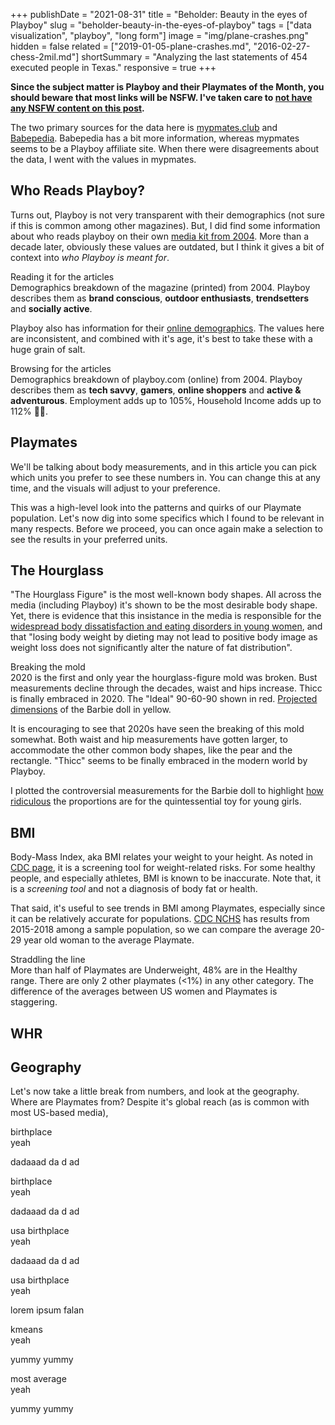 +++
publishDate = "2021-08-31"
title = "Beholder: Beauty in the eyes of Playboy"
slug = "beholder-beauty-in-the-eyes-of-playboy"
tags = ["data visualization", "playboy", "long form"]
image = "img/plane-crashes.png"
hidden = false
related = ["2019-01-05-plane-crashes.md", "2016-02-27-chess-2mil.md"]
shortSummary = "Analyzing the last statements of 454 executed people in Texas."
responsive = true
+++

**Since the subject matter is Playboy and their Playmates of the Month, you should beware that most links will be NSFW. I've taken care to <u>not have any NSFW content on this post</u>.**

The two primary sources for the data here is [mypmates.club](https://mypmates.club/) and [Babepedia](https://www.babepedia.com/). Babepedia has a bit more information, whereas mypmates seems to be a Playboy affiliate site. When there were disagreements about the data, I went with the values in mypmates.

## Who Reads Playboy?

Turns out, Playboy is not very transparent with their demographics (not sure if this is common among other magazines). But, I did find some information about who reads playboy on their own [media kit from 2004](https://web.archive.org/web/20041019143228/https://www.playboy.com/mediakit/print_demographics.html). More than a decade later, obviously these values are outdated, but I think it gives a bit of context into _who Playboy is meant for_.

<div>
  <div class="viz-title">Reading it for the articles</div>
  <div class="viz-subtitle">Demographics breakdown of the magazine (printed) from 2004. Playboy describes them as 
    <strong>brand conscious</strong>,
    <strong>outdoor enthusiasts</strong>,
    <strong>trendsetters</strong> and
    <strong>socially active</strong>.
  </div>
  <div id="viz-demographics-print"></div>
</div>

Playboy also has information for their [online demographics](https://web.archive.org/web/20041022052012/http://www.playboy.com/mediakit/online_demographics.html). The values here are inconsistent, and combined with it's age, it's best to take these with a huge grain of salt.

<div>
  <div class="viz-title">Browsing for the articles</div>
  <div class="viz-subtitle">Demographics breakdown of playboy.com (online) from 2004. Playboy describes them as 
    <strong>tech savvy</strong>,
    <strong>gamers</strong>,
    <strong>online shoppers</strong> and
    <strong>active & adventurous</strong>. Employment adds up to 105%, Household Income adds up to 112% <span style="font-style: normal;">🤷‍♀️</span>.
  </div>
  <div id="viz-demographics-online"></div>
</div>

## Playmates

We'll be talking about body measurements, and in this article you can pick which units you prefer to see these numbers in. You can change this at any time, and the visuals will adjust to your preference.

<div id="viz-units"></div>

<div id="viz-scatter"></div>

This was a high-level look into the patterns and quirks of our Playmate population. Let's now dig into some specifics which I found to be relevant in many respects. Before we proceed, you can once again make a selection to see the results in your preferred units.

<div id="viz-units2"></div>

## The Hourglass

"The Hourglass Figure" is the most well-known body shapes. All across the media (including Playboy) it's shown to be the most desirable body shape. Yet, there is evidence that this insistance in the media is responsible for the <a href="https://www.semanticscholar.org/paper/An-Evolutionary-Theory-of-Female-Physical-Singh/00dde6b664c882410fa5e4ed1d7e17f994636793" target="_blank">widespread body dissatisfaction and eating disorders in young women</a>, and that "losing body weight by dieting may not lead to positive body image as weight loss does not significantly alter the nature of fat distribution".

<div>
  <div class="viz-title">Breaking the mold</div>
  <div class="viz-subtitle">2020 is the first and only year the hourglass-figure mold was broken. Bust measurements decline through the decades, waist and hips increase. Thicc is finally embraced in 2020. The "Ideal" <span data-cms="90">90</span>-<span data-cms="60">60</span>-<span data-cms="90">90</span> shown in red. <a href="https://www.huffpost.com/entry/the-scary-reality-of-a-re_b_845239" target="_blank">Projected dimensions</a> of the Barbie doll in yellow.</div>
  <div id="viz-bwh"></div>
</div>

It is encouraging to see that 2020s have seen the breaking of this mold somewhat. Both waist and hip measurements have gotten larger, to accommodate the other common body shapes, like the pear and the rectangle. "Thicc" seems to be finally embraced in the modern world by Playboy.

I plotted the controversial measurements for the Barbie doll to highlight <a href="https://www.chapman.edu/students/health-and-safety/psychological-counseling/_files/eating-disorder-files/13-barbie-facts.pdf" target="_blank">how ridiculous</a> the proportions are for the quintessential toy for young girls.

## BMI

Body-Mass Index, aka BMI relates your weight to your height. As noted in [CDC page](https://www.cdc.gov/obesity/adult/defining.html), it is a screening tool for weight-related risks. For some healthy people, and especially athletes, BMI is known to be inaccurate. Note that, it is a _screening tool_ and not a diagnosis of body fat or health.

That said, it's useful to see trends in BMI among Playmates, especially since it can be relatively accurate for populations. [CDC NCHS](https://www.cdc.gov/nchs/data/series/sr_03/sr03-046-508.pdf) has results from 2015-2018 among a sample population, so we can compare the average 20-29 year old woman to the average Playmate.

<div>
  <div class="viz-title">Straddling the line</div>
  <div class="viz-subtitle">More than half of Playmates are Underweight, 48% are in the Healthy range. There are only 2 other playmates (<1%) in any other category. The difference of the averages between US women and Playmates is staggering.</div>
  <div id="viz-bmi"></div>
</div>

## WHR

## Geography

Let's now take a little break from numbers, and look at the geography. Where are Playmates from? Despite it's global reach (as is common with most US-based media),

<div>
  <div class="viz-title">birthplace</div>
  <div class="viz-subtitle">yeah
  </div>
  <div id="viz-birthplace"></div>
</div>

dadaaad da d ad

<div>
  <div class="viz-title">birthplace</div>
  <div class="viz-subtitle">yeah
  </div>
  <div id="viz-birthplace-bins"></div>
</div>

dadaaad da d ad

<div>
  <div class="viz-title">usa birthplace</div>
  <div class="viz-subtitle">yeah
  </div>
  <div id="viz-birthplace-usa"></div>
</div>

dadaaad da d ad

<div>
  <div class="viz-title">usa birthplace</div>
  <div class="viz-subtitle">yeah
  </div>
  <div id="viz-birthplace-bins-usa"></div>
</div>

lorem ipsum falan

<div>
  <div class="viz-title">kmeans</div>
  <div class="viz-subtitle">yeah
  </div>
  <div id="viz-kmeans"></div>
</div>

yummy yummy

<div>
  <div class="viz-title">most average</div>
  <div class="viz-subtitle">yeah
  </div>
  <div id="viz-mostaverage"></div>
</div>

yummy yummy

<div id="viz-trends"></div>

<script src="http://localhost:9001/bundle.js"></script>
<!-- <script src="/build/bundle.js"></script> -->
